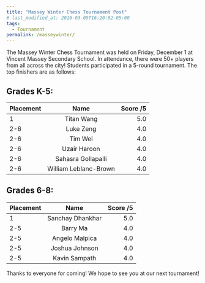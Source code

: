 ```yaml
---
title: "Massey Winter Chess Tournament Post"
# last_modified_at: 2016-03-09T16:20:02-05:00
tags:
  - Tournament
permalink: /masseywinter/
---
```


The Massey Winter Chess Tournament was held on Friday, December 1 at Vincent Massey Secondary School. In attendance, there were 50+ players from all across the city! Students participated in a 5-round tournament. The top finishers are as follows:

## Grades K-5:

| Placement      | Name | Score /5     |
| :---        |    :----:   |          ---: |
| 1 | Titan Wang  | 5.0 |
| 2-6 | Luke Zeng | 4.0 |
| 2-6 | Tim Wei | 4.0 |
| 2-6 | Uzair Haroon | 4.0 |
| 2-6 | Sahasra Gollapalli | 4.0 |
| 2-6 | William Leblanc-Brown | 4.0 |

## Grades 6-8:

| Placement      | Name | Score /5     |
| :---        |    :----:   |          ---: |
| 1 | Sanchay Dhankhar | 5.0 |
| 2-5 | Barry Ma | 4.0 |
| 2-5 | Angelo Malpica | 4.0 |
| 2-5 | Joshua Johnson | 4.0 |
| 2-5 | Kavin Sampath | 4.0 |


Thanks to everyone for coming! We hope to see you at our next tournament! 